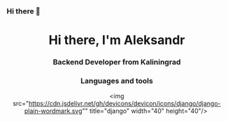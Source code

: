 ### Hi there 👋


<div id="header" align="center">
  <h1>Hi there, I'm Aleksandr</h1> 
  <h3>Backend Developer from Kaliningrad</h3>

 ### Languages and tools
<img src="https://cdn.jsdelivr.net/gh/devicons/devicon/icons/django/django-plain-wordmark.svg""
title="django" width="40" height="40"/>&nbsp;
          
  

          
  
<!--
**ReutAS39/ReutAS39** is a ✨ _special_ ✨ repository because its `README.md` (this file) appears on your GitHub profile.

Here are some ideas to get you started:

- 🔭 I’m currently working on ...
- 🌱 I’m currently learning ...
- 👯 I’m looking to collaborate on ...
- 🤔 I’m looking for help with ...
- 💬 Ask me about ...
- 📫 How to reach me: ...
- 😄 Pronouns: ...
- ⚡ Fun fact: ...
-->
